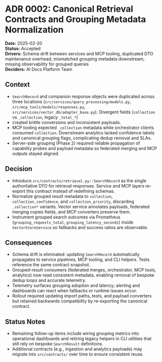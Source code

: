 # ADR 0002: Canonical Retrieval Contracts and Grouping Metadata Normalization

**Date:** 2025-02-20  
**Status:** Accepted  
**Drivers:** Schema drift between services and MCP tooling, duplicated DTO maintenance overhead, mismatched grouping metadata downstream, missing observability for grouped queries  
**Deciders:** AI Docs Platform Team

## Context

- `SearchRecord` and companion response objects were duplicated across three locations (`src/services/query_processing/models.py`, `src/mcp_tools/models/responses.py`, `src/services/vector_db/adapter_base.py`). Divergent fields (`collection` vs `_collection`, legacy `_total_*`)
- created brittle conversions and inconsistent payloads.
- MCP tooling expected `_collection` metadata while orchestrator clients consumed `collection`. Downstream analytics lacked confidence labels and canonical grouping flags, complicating dedup removal and SLAs.
- Server-side grouping (Phase 2) required reliable propagation of capability probes and payload metadata so federated merging and MCP outputs stayed aligned.

## Decision

- Introduce `src/contracts/retrieval.py::SearchRecord` as the single authoritative DTO for retrieval responses. Service and MCP layers re-export this contract instead of redefining schemas.
- Normalize grouped result metadata to `collection`, `collection_confidence`, and `collection_priority`, discarding `_collection*` variants. Vector service annotates payloads, federated merging copies fields, and MCP converters preserve them.
- Instrument grouped search outcomes via Prometheus (`grouping_requests_total`, `grouping_latency_seconds`) inside `VectorStoreService` so fallbacks and success ratios are observable.

## Consequences

- Schema drift is eliminated: updating `SearchRecord` automatically propagates to service pipelines, MCP tooling, and CLI helpers. Tests reference the same contract snapshot.
- Grouped-result consumers (federated merges, orchestrator, MCP tools, analytics) now read consistent metadata, enabling removal of bespoke dedup loops and accurate telemetry.
- Telemetry surfaces grouping adoption and latency; alerting and dashboards can react when fallbacks or runtime issues occur.
- Rollout required updating import paths, tests, and payload converters but retained backwards compatibility by re-exporting the canonical contract.

## Status Notes

- Remaining follow-up items include wiring grouping metrics into operational dashboards and retiring legacy helpers in CLI utilities that still rely on bespoke `SearchResult` definitions.
- Additional contracts (e.g., ingestion and analytics payloads) may migrate into `src/contracts/` over time to ensure consistent reuse.
